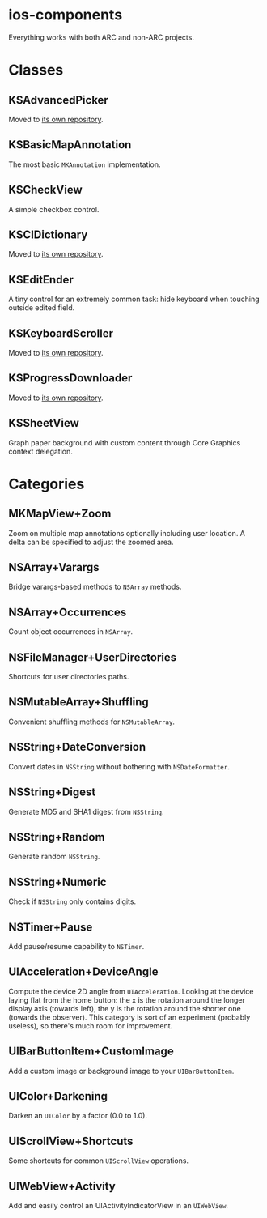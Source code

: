 # ios-components

Everything works with both ARC and non-ARC projects.

# Classes

## KSAdvancedPicker

Moved to [its own repository](http://github.com/keeshux/KSAdvancedPicker).

## KSBasicMapAnnotation

The most basic `MKAnnotation` implementation.

## KSCheckView

A simple checkbox control.

## KSCIDictionary

Moved to [its own repository](http://github.com/keeshux/KSCIDictionary).

## KSEditEnder

A tiny control for an extremely common task: hide keyboard when touching outside edited field.

## KSKeyboardScroller

Moved to [its own repository](http://github.com/keeshux/KSKeyboardScroller).

## KSProgressDownloader

Moved to [its own repository](http://github.com/keeshux/KSProgressDownloader).

## KSSheetView

Graph paper background with custom content through Core Graphics context delegation.

# Categories

## MKMapView+Zoom

Zoom on multiple map annotations optionally including user location. A delta can be specified to adjust the zoomed area.

## NSArray+Varargs

Bridge varargs-based methods to `NSArray` methods.

## NSArray+Occurrences

Count object occurrences in `NSArray`.

## NSFileManager+UserDirectories

Shortcuts for user directories paths.

## NSMutableArray+Shuffling

Convenient shuffling methods for `NSMutableArray`.

## NSString+DateConversion

Convert dates in `NSString` without bothering with `NSDateFormatter`.

## NSString+Digest

Generate MD5 and SHA1 digest from `NSString`.

## NSString+Random

Generate random `NSString`.

## NSString+Numeric

Check if `NSString` only contains digits.

## NSTimer+Pause

Add pause/resume capability to `NSTimer`.

## UIAcceleration+DeviceAngle

Compute the device 2D angle from `UIAcceleration`. Looking at the device laying flat from the home button: the x is the rotation around the longer display axis (towards left), the y is the rotation around the shorter one (towards the observer). This category is sort of an experiment (probably useless), so there's much room for improvement.

## UIBarButtonItem+CustomImage

Add a custom image or background image to your `UIBarButtonItem`.

## UIColor+Darkening

Darken an `UIColor` by a factor (0.0 to 1.0).

## UIScrollView+Shortcuts

Some shortcuts for common `UIScrollView` operations.

## UIWebView+Activity

Add and easily control an UIActivityIndicatorView in an `UIWebView`.
